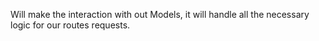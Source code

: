Will make the interaction with out Models, it will handle all the necessary logic for our routes requests.
